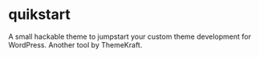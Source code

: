 # quikstart
A small hackable theme to jumpstart your custom theme development for WordPress. Another tool by ThemeKraft.
